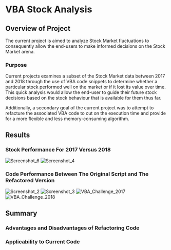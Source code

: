 # VBA Stock Analysis

## Overview of Project
The current project is aimed to analyze Stock Market fluctuations to consequently allow the end-users to make informed decisions on the Stock Market arena.
### Purpose
Current projects examines a subset of the Stock Market data between 2017 and 2018 through the use of VBA code snippets to determine whether a particular stock performed well on the market or if it lost its value over time. This quick analysis would allow the end-user to guide their future stock decisions based on the stock behaviour that is available for them thus far.

Additionally, a secondary goal of the current project was to attempt to refacture the associated VBA code to cut on the execution time and provide for a more flexible and less memory-consuming algorithm.
## Results

### Stock Performance For 2017 Versus 2018
![Screenshot_6](https://user-images.githubusercontent.com/99566803/158032126-68e0fb2d-e4ca-4c7e-9565-d28d3bc33708.png)
![Screenshot_4](https://user-images.githubusercontent.com/99566803/158032127-da797091-a4f6-472a-aff9-048d1be6752a.png)




### Code Performance Between The Original Script and The Refactored Version
![Screenshot_2](https://user-images.githubusercontent.com/99566803/158032132-dbcebff2-d9bc-45c0-a742-f6bbb4040659.png)
![Screenshot_3](https://user-images.githubusercontent.com/99566803/158032133-ade7f52f-44ad-45bc-b838-3a21a74a4a47.png)
![VBA_Challenge_2017](https://user-images.githubusercontent.com/99566803/158032139-74600d68-9b55-4004-a3b6-a6abfee85968.png)
![VBA_Challenge_2018](https://user-images.githubusercontent.com/99566803/158032141-c1cc1a1a-aa54-46a7-8d4a-c8113631b75b.png)




## Summary

### Advantages and Disadvantages of Refactoring Code

### Applicability to Current Code
